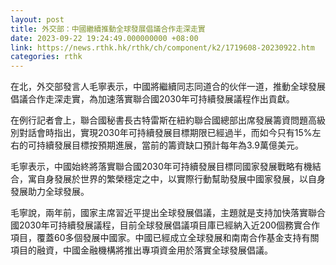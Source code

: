 ```yaml
---
layout: post
title: 外交部：中國繼續推動全球發展倡議合作走深走實
date: 2023-09-22 19:24:49.000000000 +08:00
link: https://news.rthk.hk/rthk/ch/component/k2/1719608-20230922.htm
categories: rthk
---
```


在北，外交部發言人毛寧表示，中國將繼續同志同道合的伙伴一道，推動全球發展倡議合作走深走實，為加速落實聯合國2030年可持續發展議程作出貢獻。

在例行記者會上，聯合國秘書長古特雷斯在紐約聯合國總部出席發展籌資問題高級別對話會時指出，實現2030年可持續發展目標期限已經過半，而如今只有15%左右的可持續發展目標按預期進展，當前的籌資缺口預計每年為3.9萬億美元。

毛寧表示，中國始終將落實聯合國2030年可持續發展目標同國家發展戰略有機結合，寓自身發展於世界的繁榮穩定之中，以實際行動幫助發展中國家發展，以自身發展助力全球發展。

毛寧說，兩年前，國家主席習近平提出全球發展倡議，主題就是支持加快落實聯合國2030年可持續發展議程，目前全球發展倡議項目庫已經納入近200個務實合作項目，覆蓋60多個發展中國家。中國已經成立全球發展和南南合作基金支持有關項目的融資，中國金融機構將推出專項資金用於落實全球發展倡議。
　　
